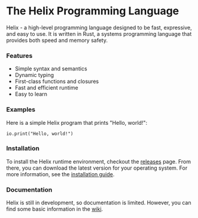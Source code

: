 # The Helix Programming Language
Helix - a high-level programming language designed to be fast, expressive, and easy to use. It is written in Rust, a systems programming language that provides both speed and memory safety. 

### Features
- Simple syntax and semantics
- Dynamic typing 
- First-class functions and closures
- Fast and efficient runtime
- Easy to learn


### Examples
Here is a simple Helix program that prints "Hello, world!":

```helix
io.print("Hello, world!")
```

### Installation
To install the Helix runtime environment, checkout the [releases](https://github.com/arjpeg/helix/releases) page. From there, you can download the latest version for your operating system. For more information, see the [installation guide](https://github.com/arjpeg/helix/wiki/Installation).

### Documentation
Helix is still in development, so documentation is limited. However, you can find some basic information in the [wiki](https://github.com/arjpeg/helix/wiki). 
